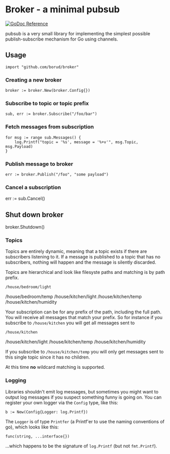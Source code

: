 # Broker - a minimal pubsub

[![GoDoc Reference](https://godoc.org/github.com/borud/broker?status.svg)](http://godoc.org/github.com/borud/broker)

pubsub is a very small library for implementing the simplest possible
publish-subscribe mechanism for Go using channels.

## Usage

    import "github.com/borud/broker"

### Creating a new broker

    broker := broker.New(broker.Config{})
  
### Subscribe to topic or topic prefix
  
    sub, err := broker.Subscribe("/foo/bar")

### Fetch messages from subscription

    for msg := range sub.Messages() {
        log.Printf("topic = '%s', message = '%+v'", msg.Topic, msg.Payload)
    }

### Publish message to broker

    err := broker.Publish("/foo", "some payload")

### Cancel a subscription

 err := sub.Cancel()

## Shut down broker

 broker.Shutdown()

### Topics

Topics are entirely dynamic, meaning that a topic exists if there are
subscribers listening to it.  If a message is published to a topic
that has no subscribers, nothing will happen and the message is
silently discarded.

Topics are hierarchical and look like filesyste paths and matching is
by path prefix.

    /house/bedroom/light
 /house/bedroom/temp
    /house/kitchen/light
    /house/kitchen/temp
    /house/kitchen/humidity

Your subscription can be for any prefix of the path, including the
full path.  You will receive all messages that match your prefix.  So
for instance if you subscribe to `/house/kitchen` you will get all
messages sent to

    /house/kitchen
 /house/kitchen/light
 /house/kitchen/temp
 /house/kitchen/humidity

If you subscribe to `/house/kitchen/temp` you will only get messages
sent to this single topic since it has no children.

At this time **no** wildcard matching is supported.

### Logging

Libraries shouldn't emit log messages, but sometimes you might want to output log messages if you suspect something funny is going on.  You can register your own logger via the `Config` type, like this:

    b := New(Config{Logger: log.Printf})

The `Logger` is of type `Printfer` (a Printf'er to use the naming conventions of go), which looks like this:

    func(string, ...interface{})

...which happens to be the signature of `log.Printf` (but not `fmt.Printf`).
